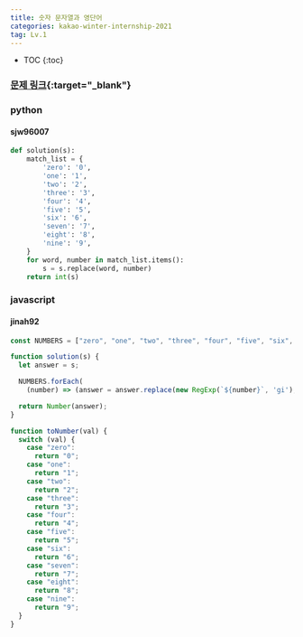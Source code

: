```yaml
---
title: 숫자 문자열과 영단어
categories: kakao-winter-internship-2021
tag: Lv.1
---
```


* TOC
{:toc}

### [문제 링크](https://programmers.co.kr/learn/courses/30/lessons/81301){:target="_blank"}


### python

#### sjw96007

``` python
def solution(s):
    match_list = {
        'zero': '0',
        'one': '1',
        'two': '2',
        'three': '3',
        'four': '4',
        'five': '5',
        'six': '6',
        'seven': '7',
        'eight': '8',
        'nine': '9',
    }
    for word, number in match_list.items():
        s = s.replace(word, number)
    return int(s)
```

### javascript

#### jinah92

```javascript
const NUMBERS = ["zero", "one", "two", "three", "four", "five", "six", "seven", "eight", "nine"];

function solution(s) {
  let answer = s;

  NUMBERS.forEach(
    (number) => (answer = answer.replace(new RegExp(`${number}`, 'gi'),toNumber(number))))

  return Number(answer);
}

function toNumber(val) {
  switch (val) {
    case "zero":
      return "0";
    case "one":
      return "1";
    case "two":
      return "2";
    case "three":
      return "3";
    case "four":
      return "4";
    case "five":
      return "5";
    case "six":
      return "6";
    case "seven":
      return "7";
    case "eight":
      return "8";
    case "nine":
      return "9";
  }
}

```